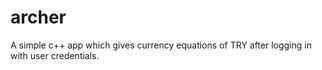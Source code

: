 # archer
A simple c++ app which gives currency equations of TRY after logging in with user credentials.
